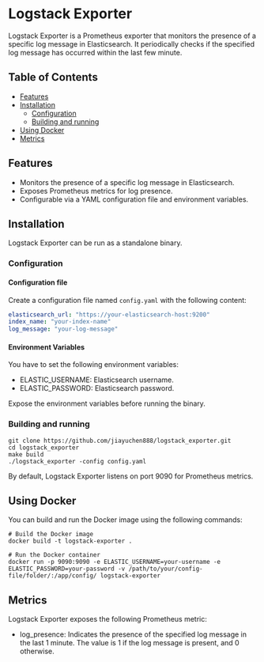 # Logstack Exporter

Logstack Exporter is a Prometheus exporter that monitors the presence of a specific log message in Elasticsearch. It periodically checks if the specified log message has occurred within the last few minute.

## Table of Contents
- [Features](#features)
- [Installation](#installation)
  - [Configuration](#configuration)
  - [Building and running](#building-and-running)
- [Using Docker](#using-docker)
- [Metrics](#metrics)

## Features

- Monitors the presence of a specific log message in Elasticsearch.
- Exposes Prometheus metrics for log presence.
- Configurable via a YAML configuration file and environment variables.

## Installation

Logstack Exporter can be run as a standalone binary.

### Configuration 

#### Configuration file

Create a configuration file named `config.yaml` with the following content:

```yaml
elasticsearch_url: "https://your-elasticsearch-host:9200"
index_name: "your-index-name"
log_message: "your-log-message"
```

#### Environment Variables

You have to set the following environment variables:

- ELASTIC_USERNAME: Elasticsearch username.
- ELASTIC_PASSWORD: Elasticsearch password.

Expose the environment variables before running the binary.

### Building and running

```
git clone https://github.com/jiayuchen888/logstack_exporter.git
cd logstack_exporter
make build
./logstack_exporter -config config.yaml
```

By default, Logstack Exporter listens on port 9090 for Prometheus metrics.

## Using Docker

You can build and run the Docker image using the following commands:

```
# Build the Docker image
docker build -t logstack-exporter .

# Run the Docker container
docker run -p 9090:9090 -e ELASTIC_USERNAME=your-username -e ELASTIC_PASSWORD=your-password -v /path/to/your/config-file/folder/:/app/config/ logstack-exporter
```


## Metrics

Logstack Exporter exposes the following Prometheus metric:

- log_presence: Indicates the presence of the specified log message in the last 1 minute. The value is 1 if the log message is present, and 0 otherwise.



